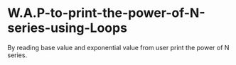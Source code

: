 # W.A.P-to-print-the-power-of-N-series-using-Loops
By reading base value and exponential value from user print the power of N series.
